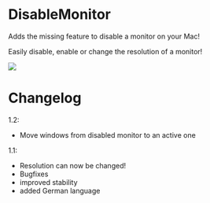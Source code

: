 DisableMonitor
==============
Adds the missing feature to disable a monitor on your Mac!

Easily disable, enable or change the resolution of a monitor! 


![](https://raw.githubusercontent.com/Eun/DisableMonitor/res/screenshot1.png)

Changelog
=========
1.2:
* Move windows from disabled monitor to an active one

1.1: 
* Resolution can now be changed!
* Bugfixes
* improved stability
* added German language
